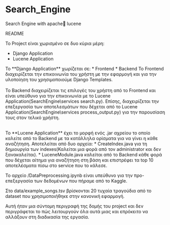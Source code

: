# Search_Engine
Search Engine with apache🚁 lucene

README

Το Project είναι χωρισμένο σε δυο κύρια μέρη:
*	Django Application
*	Lucene Application

<p>Το **Django Application** χωρίζεται σε:
*	Frontend 
*	Βackend 
Το Frontend διαχειρίζεται την επικοινωνία του χρήστη με την εφαρμογή και για την υλοποίηση του χρησιμοποιούμε Django Templates.
<br><br>
To Backend διαχειρίζεται τις επιλογές του χρήστη από το Frontend και είναι υπεύθυνο για την επικοινωνία με το Lucene Application(SearchEngine\services  search.py). Επίσης, διαχειρίζεται την επεξεργασία των αποτελεσμάτων που δέχεται από το Lucene Application(SearchEngine\services  process_output.py) για την παρουσίαση τους στον τελικό χρήστη.
<br><br>
</p>
<p>
To **Lucene Application** έχει το μορφή ενός .jar αχρείου το οποίο καλείτε από το Backend με τα κατάλληλα ορίσματα για να γίνει η κάθε αναζήτηση. Αποτελείται από δυο αρχεία:
* CreateIndex.java για τη δημιουργία των indexes(Καλείται μια φορά από τον administrator και δεν ξανακαλείται). 
* LuceneModule.java καλείται από το Backend κάθε φορά που δέχεται αίτημα για αναζήτηση στη βάση και επιστρέφει τα top 10 αποτελέσματα πίσω στο service που το κάλεσε.
</p>
Το αρχείο /DataPreprocessing.ipynb είναι υπεύθυνο για την προ-επεξεργασία των δεδομένων που πήραμε από το Kaggle.

Στο data/example_songs.tsv βρίσκονται 20 τυχαία τραγούδια από το dataset που χρησιμοποιήθηκε στην κανονική εφαρμογή.

Αυτή ήταν μια σύντομη περιγραφή της δομής του project και δεν περιγράφεται το πώς λειτουργούν όλα αυτά μιας και επρόκειτο να αλλάξουν στη διαδικασία της εργασία.


